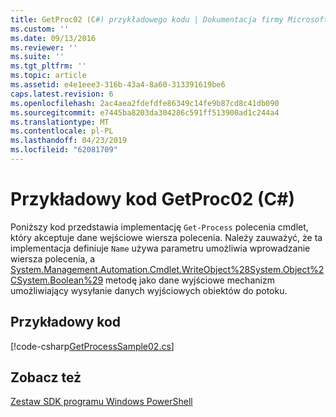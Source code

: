 ```yaml
---
title: GetProc02 (C#) przykładowego kodu | Dokumentacja firmy Microsoft
ms.custom: ''
ms.date: 09/13/2016
ms.reviewer: ''
ms.suite: ''
ms.tgt_pltfrm: ''
ms.topic: article
ms.assetid: e4e1eee3-316b-43a4-8a60-313391619be6
caps.latest.revision: 6
ms.openlocfilehash: 2ac4aea2fdefdfe86349c14fe9b87cd8c41db090
ms.sourcegitcommit: e7445ba8203da304286c591ff513900ad1c244a4
ms.translationtype: MT
ms.contentlocale: pl-PL
ms.lasthandoff: 04/23/2019
ms.locfileid: "62081709"
---
```

# <a name="getproc02-c-sample-code"></a>Przykładowy kod GetProc02 (C#)

Poniższy kod przedstawia implementację `Get-Process` polecenia cmdlet, który akceptuje dane wejściowe wiersza polecenia. Należy zauważyć, że ta implementacja definiuje `Name` używa parametru umożliwia wprowadzanie wiersza polecenia, a [System.Management.Automation.Cmdlet.WriteObject%28System.Object%2CSystem.Boolean%29](/dotnet/api/System.Management.Automation.Cmdlet.WriteObject%28System.Object%2CSystem.Boolean%29) metodę jako dane wyjściowe mechanizm umożliwiający wysyłanie danych wyjściowych obiektów do potoku.

## <a name="code-sample"></a>Przykładowy kod

[!code-csharp[GetProcessSample02.cs](../../powershell-sdk-samples/SDK-2.0/csharp/GetProcessSample02/GetProcessSample02.cs#L11-L76 "GetProcessSample02.cs")]

## <a name="see-also"></a>Zobacz też

[Zestaw SDK programu Windows PowerShell](../windows-powershell-reference.md)